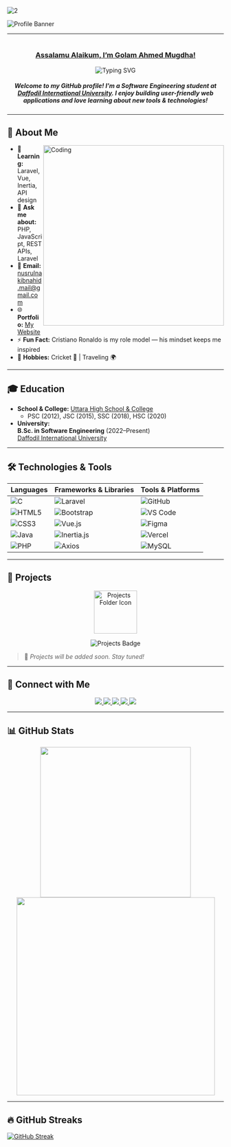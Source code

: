 ![2](https://github.com/user-attachments/assets/1fd673e5-04a3-4cff-b5e8-861263afbed0)<p align="right">
</p>    

![Profile Banner](https://github.com/pinocchio1053/pinocchio1053/assets/105875914/fa591b5b-7f9a-4dbc-9971-4dd050facf9b)

---

# <h3 align="center"><b><u> Assalamu Alaikum, I’m Golam Ahmed Mugdha! </u></b></h3> 

<p align="center">
  <img src="https://readme-typing-svg.herokuapp.com?font=Fira+Code&weight=600&size=22&duration=4000&pause=500&color=000000&center=true&vCenter=true&random=false&width=500&lines=Software+Engineer;PHP+%7C+Laravel+%7C+JavaScript;Open+Source+Contributor;Tech+Enthusiast+%F0%9F%9A%80" alt="Typing SVG" />
</p>

<h5 align="center">
  Welcome to my GitHub profile! I'm a Software Engineering student at 
  <a href="https://daffodilvarsity.edu.bd/" target="_blank">Daffodil International University</a>. 
  I enjoy building user-friendly web applications and love learning about new tools & technologies!
</h5> 

---

## 🌟 About Me

<img align="right" alt="Coding" width="420" src="https://camo.githubusercontent.com/2366b34bb903c09617990fb5fff4622f3e941349e846ddb7e73df872a9d21233/68747470733a2f2f63646e2e6472696262626c652e636f6d2f75736572732f3733303730332f73637265656e73686f74732f363538313234332f6176656e746f2e676966">

- 🌱 **Learning:** Laravel, Vue, Inertia, API design  
- 💬 **Ask me about:** PHP, JavaScript, REST APIs, Laravel  
- 📧 **Email:** [nusrulnakibnahid.mail@gmail.com](mailto:nusrulnakibnahid.mail@gmail.com)  
- 🌐 **Portfolio:** [My Website](https://nusrulnakibnahid.github.io/My-Portfolio-Website/)  
- ⚡ **Fun Fact:** Cristiano Ronaldo is my role model — his mindset keeps me inspired  
- 🎯 **Hobbies:** Cricket 🏏 | Traveling 🌍  

---

## 🎓 Education

- **School & College:** [Uttara High School & College](https://en.wikipedia.org/wiki/Uttara_High_School_and_College)  
  - PSC (2012), JSC (2015), SSC (2018), HSC (2020)
- **University:**  
  **B.Sc. in Software Engineering** (2022–Present)  
  [Daffodil International University](https://daffodilvarsity.edu.bd/)

---

## 🛠️ Technologies & Tools

<div align="center">

| Languages | Frameworks & Libraries | Tools & Platforms |
|-----------|-------------------------|-------------------|
| ![C](https://img.shields.io/badge/C-00599C?style=for-the-badge&logo=c&logoColor=white) | ![Laravel](https://img.shields.io/badge/Laravel-FF2D20?style=for-the-badge&logo=laravel&logoColor=white) | ![GitHub](https://img.shields.io/badge/GitHub-181717?style=for-the-badge&logo=github&logoColor=white) |
| ![HTML5](https://img.shields.io/badge/HTML5-E34F26?style=for-the-badge&logo=html5&logoColor=white) | ![Bootstrap](https://img.shields.io/badge/Bootstrap-563D7C?style=for-the-badge&logo=bootstrap&logoColor=white) | ![VS Code](https://img.shields.io/badge/VS%20Code-007ACC?style=for-the-badge&logo=visual-studio-code&logoColor=white) |
| ![CSS3](https://img.shields.io/badge/CSS3-1572B6?style=for-the-badge&logo=css3&logoColor=white) | ![Vue.js](https://img.shields.io/badge/Vue.js-4FC08D?style=for-the-badge&logo=vue.js&logoColor=white) | ![Figma](https://img.shields.io/badge/Figma-F24E1E?style=for-the-badge&logo=figma&logoColor=white) |
| ![Java](https://img.shields.io/badge/Java-007396?style=for-the-badge&logo=openjdk&logoColor=white) | ![Inertia.js](https://img.shields.io/badge/Inertia.js-6366F1?style=for-the-badge&logo=inertia&logoColor=white) | ![Vercel](https://img.shields.io/badge/Vercel-000000?style=for-the-badge&logo=vercel&logoColor=white) |
| ![PHP](https://img.shields.io/badge/PHP-777BB4?style=for-the-badge&logo=php&logoColor=white) | ![Axios](https://img.shields.io/badge/Axios-5A29E4?style=for-the-badge&logo=axios&logoColor=white) | ![MySQL](https://img.shields.io/badge/MySQL-4479A1?style=for-the-badge&logo=mysql&logoColor=white) |

</div>

---

## 📂 Projects

<p align="center">
  <img src="https://img.icons8.com/ios/452/folder-invoices.png" alt="Projects Folder Icon" width="100" />
</p>
<p align="center">
  <img src="https://img.shields.io/badge/Projects-Coming%20Soon-blue?style=for-the-badge&logo=project-diagram&logoColor=white&labelColor=black" alt="Projects Badge" />
</p>

> 🚧 *Projects will be added soon. Stay tuned!*

---

## 🤝 Connect with Me

<div align="center">
  <a href="https://twitter.com/nakib_nahid" target="_blank">
    <img src="https://img.shields.io/badge/X-000000?style=for-the-badge&logo=x&logoColor=white" />
  </a>
  <a href="https://linkedin.com/in/nakib-nahid" target="_blank">
    <img src="https://img.shields.io/badge/LinkedIn-0A66C2?style=for-the-badge&logo=linkedin&logoColor=white" />
  </a>
  <a href="https://fb.com/nakibnahid.restricted" target="_blank">
    <img src="https://img.shields.io/badge/Facebook-1877F2?style=for-the-badge&logo=facebook&logoColor=white" />
  </a>
  <a href="https://instagram.com/nahid.restricted" target="_blank">
    <img src="https://img.shields.io/badge/Instagram-E4405F?style=for-the-badge&logo=instagram&logoColor=white" />
  </a>
  <a href="https://discord.gg/nahid_restricted" target="_blank">
    <img src="https://img.shields.io/badge/Discord-5865F2?style=for-the-badge&logo=discord&logoColor=white" />
  </a>
</div>

---

## 📊 GitHub Stats

<p align="center">
  <img src="https://github-readme-stats.vercel.app/api/top-langs/?username=pinocchio1053&layout=compact&show_icons=true&locale=en" width="350" />
  <img src="https://github-readme-stats.vercel.app/api?username=pinocchio1053&show_icons=true&locale=en" width="461" />
</p>

---

## 🔥 GitHub Streaks
<a href="https://git.io/streak-stats"><img src="https://streak-stats.demolab.com?user=pinocchio1053&theme=tokyonight&hide_border=true" alt="GitHub Streak" /></a>
